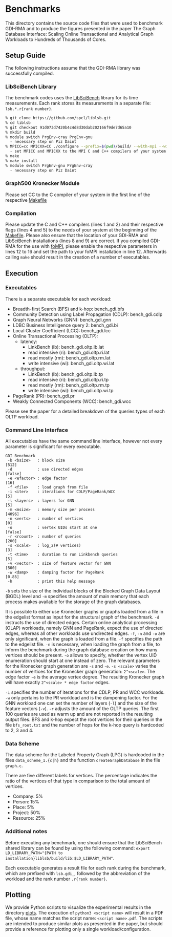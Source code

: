 # Benchmarks

This directory contains the source code files that were used to benchmark
GDI-RMA and to produce the figures presented in the paper The Graph Database
Interface: Scaling Online Transactional and Analytical Graph Workloads to
Hundreds of Thousands of Cores.

## Setup Guide

The following instructions assume that the GDI-RMA library was successfully
compiled.

### LibSciBench Library

The benchmark codes uses the
[LibSciBench](https://spcl.inf.ethz.ch/Research/Performance/LibLSB/) library for
its time measurements. Each rank stores its measurements in a separate file:
`lsb.*.r{rank number}`.

``` bash
% git clone https://github.com/spcl/liblsb.git
% cd liblsb
% git checkout 91d073d7420b4c4d8d30dab202166f9de7d65a10
% mkdir build
% module switch PrgEnv-cray PrgEnv-gnu
  - necessary step on Piz Daint
% MPICC=cc MPICXX=CC ./configure --prefix=$(pwd)/build/ --with-mpi --without-papi
  - set MPICC and MPICXX to the MPI C and C++ compilers of your system
% make
% make install
% module switch PrgEnv-gnu PrgEnv-cray
  - necessary step on Piz Daint
```

### Graph500 Kronecker Module

Please set CC to the C compiler of your system in the first line of the
respective [Makefile](graph500-3.0.0/src/Makefile)

### Compilation

Please update the C and C++ compilers (lines 1 and 2) and their respective flags
(lines 4 and 5) to the needs of your system at the beginning of the
[Makefile](Makefile). Please also ensure that the location of your GDI-RMA and
LibSciBench installations (lines 8 and 9) are correct. If you compiled GDI-RMA
for the use with
[foMPI](https://spcl.inf.ethz.ch/Research/Parallel_Programming/foMPI/), please
enable the respective parameters in lines 12 to 16 and set the path to your
foMPI installation in line 12. Afterwards calling `make` should result in the
creation of a number of executables.

## Execution

### Executables

There is a separate executable for each workload:
* Breadth-first Search (BFS) and k-hop: bench_gdi.bfs
* Community Detection using Label Propagation (CDLP): bench_gdi.cdlp
* Graph Neural Networks (GNN): bench_gdi.gnn
* LDBC Business Intelligence query 2: bench_gdi.bi
* Local Cluster Coefficient (LCC): bench_gdi.lcc
* Online Transactional Processing (OLTP):
  * latency:
    * LinkBench (lb): bench_gdi.oltp.lb.lat
    * read intensive (ri): bench_gdi.oltp.ri.lat
    * read mostly (rm): bench_gdi.oltp.rm.lat
    * write intensive (wi): bench_gdi.oltp.wi.lat
  * throughput:
    * LinkBench (lb): bench_gdi.oltp.lb.tp
    * read intensive (ri): bench_gdi.oltp.ri.tp
    * read mostly (rm): bench_gdi.oltp.rm.tp
    * write intensive (wi): bench_gdi.oltp.wi.tp
* PageRank (PR): bench_gdi.pr
* Weakly Connected Components (WCC): bench_gdi.wcc

Please see the paper for a detailed breakdown of the queries types of each OLTP
workload.

### Command Line Interface

All executables have the same command line interface, however not every
parameter is significant for every executable.

```
GDI Benchmark
 -b <bsize>   : block size                                                 [512]
 -d           : use directed edges                                       [false]
 -e <efactor> : edge factor                                                 [16]
 -f <file>    : load graph from file
 -i <iter>    : iterations for CDLP/PageRank/WCC                             [5]
 -l <layers>  : layers for GNN                                               [5]
 -m <msize>   : memory size per process                                   [4096]
 -n <verts>   : number of vertices                                           [0]
 -o           : vertex UIDs start at one                                 [false]
 -r <rcount>  : number of queries                                          [200]
 -s <scale>   : log_2(# vertices)                                            [3]
 -t <time>    : duration to run Linkbench queries                            [5]
 -v <vector>  : size of feature vector for GNN                             [500]
 -w <damp>    : damping factor for PageRank                               [0.85]
 -h           : print this help message
```

`-b` sets the size of the individual blocks of the Blocked
Graph Data Layout (BGDL) level and `-m` specifies the amount of main memory that each
process makes available for the storage of the graph databases.

It is possible to either use Kronecker graphs or graphs loaded from a file in
the edgelist format as input for the structural graph of the benchmark. `-d`
instructs the use of directed edges. Certain online analytical processing (OLAP)
workloads, namely GNN and PageRank, expect the use of directed edges, whereas
all other workloads use undirected edges.
`-f`, `-n` and `-o` are only significant, when the graph is loaded from a file.
`-f` specifies the path to the edgelist file. `-n` is necessary, when loading
the graph from a file, to inform the benchmark during the graph database
creation on how many vertices should be present. `-o` allows to specify, whether
the vertex UID enumeration should start at one instead of zero.
The relevant parameters for the Kronecker graph generation are `-s` and `-e`.
`-s <scale>` varies the number of vertices for the Kronecker graph generation:
`2^<scale>`. The edge factor `-e` is the average vertex degree. The resulting
Kronecker graph will have exactly `2^<scale> * edge factor` edges.

`-i` specifies the number of iterations for the CDLP, PR and WCC workloads. `-w`
only pertains to the PR workload and is the dampening factor. For the GNN
workload one can set the number of layers (`-l`) and the size of the feature
vectors (`-v`). `-r` adjusts the amount of the OLTP queries. The first 100
queries are used as warm up and are not reported in the resulting output files.
BFS and k-hop expect the root vertices for their queries in the file
`bfs_root.txt` and the number of hops for the k-hop query is hardcoded to 2, 3
and 4.

### Data Scheme

The data scheme for the Labeled Property Graph (LPG) is hardcoded in the files
`data_scheme_1.{c|h}` and the function `createGraphDatabase` in the file
`graph.c`.

There are five different labels for vertices. The percentage indicates the ratio
of the vertices of that type in comparison to the total amount of vertices.
* Company: 5%
* Person: 15%
* Place: 5%
* Project: 50%
* Resource: 25%


### Additional notes

Before executing any benchmark, one should ensure that the LibSciBench shared
library can be found by using the following command:
`export LD_LIBRARY_PATH="{PATH to installation}liblsb/build/lib:$LD_LIBRARY_PATH"`.

Each executable generates a result file for each rank during the benchmark,
which are prefixed with `lsb.gdi_`, followed by the abbreviation of the workload
and the rank number `.r{rank number}`.

## Plotting

We provide Python scripts to visualize the experimental results in the directory
[plots](plots). The execution of `python3 <script name>` will result in a PDF
file, whose name matches the script name: `<script name>.pdf`. The scripts are
intended to produce similar plots as presented in the paper, but should provide
a reference for plotting only a single workload/configuration.
